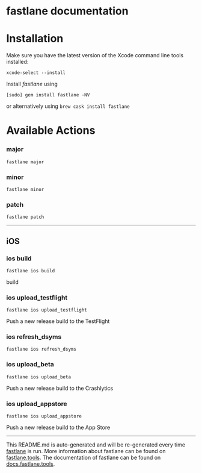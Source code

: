 fastlane documentation
================
# Installation

Make sure you have the latest version of the Xcode command line tools installed:

```
xcode-select --install
```

Install _fastlane_ using
```
[sudo] gem install fastlane -NV
```
or alternatively using `brew cask install fastlane`

# Available Actions
### major
```
fastlane major
```

### minor
```
fastlane minor
```

### patch
```
fastlane patch
```


----

## iOS
### ios build
```
fastlane ios build
```
build
### ios upload_testflight
```
fastlane ios upload_testflight
```
Push a new release build to the TestFlight
### ios refresh_dsyms
```
fastlane ios refresh_dsyms
```

### ios upload_beta
```
fastlane ios upload_beta
```
Push a new release build to the Crashlytics
### ios upload_appstore
```
fastlane ios upload_appstore
```
Push a new release build to the App Store

----

This README.md is auto-generated and will be re-generated every time [fastlane](https://fastlane.tools) is run.
More information about fastlane can be found on [fastlane.tools](https://fastlane.tools).
The documentation of fastlane can be found on [docs.fastlane.tools](https://docs.fastlane.tools).
